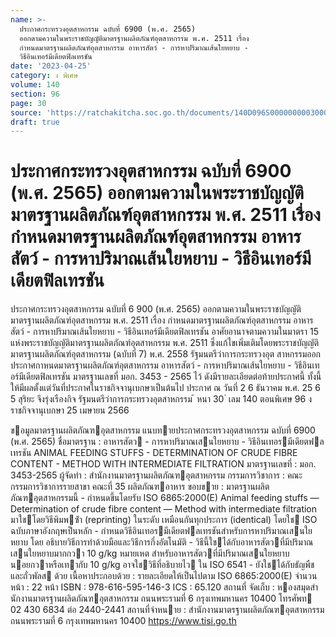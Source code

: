 ```yaml
---
name: >-
  ประกาศกระทรวงอุตสาหกรรม ฉบับที่ 6900 (พ.ศ. 2565)
  ออกตามความในพระราชบัญญัติมาตรฐานผลิตภัณฑ์อุตสาหกรรม พ.ศ. 2511 เรื่อง
  กำหนดมาตรฐานผลิตภัณฑ์อุตสาหกรรม อาหารสัตว์ - การหาปริมาณเส้นใยหยาบ -
  วิธีอินเทอร์มีเดียตฟิลเทรชัน
date: '2023-04-25'
category: ง พิเศษ
volume: 140
section: 96
page: 30
source: 'https://ratchakitcha.soc.go.th/documents/140D096S0000000003000.pdf'
draft: true
---
```


# ประกาศกระทรวงอุตสาหกรรม ฉบับที่ 6900 (พ.ศ. 2565) ออกตามความในพระราชบัญญัติมาตรฐานผลิตภัณฑ์อุตสาหกรรม พ.ศ. 2511 เรื่อง กำหนดมาตรฐานผลิตภัณฑ์อุตสาหกรรม อาหารสัตว์ - การหาปริมาณเส้นใยหยาบ - วิธีอินเทอร์มีเดียตฟิลเทรชัน

ประกาศกระทรวงอุตสาหกรรม ฉบับที่ 6 900 (พ.ศ. 2565) ออกตามความในพระราชบัญญัติมาตรฐานผลิตภัณฑ์อุตสาหกรรม พ.ศ. 2511 เรื่อง กำหนดมาตรฐานผลิตภัณฑ์อุตสาหกรรม อาหารสัตว์ - การหาปริมาณเส้นใยหยาบ - วิธีอินเทอร์มีเดียตฟิลเทรชัน อาศัยอานาจตามความในมาตรา 15 แห่งพระราชบัญญัติมาตรฐานผลิตภัณฑ์อุตสาหกรรม พ.ศ. 2511 ซึ่งแก้ไขเพิ่มเติมโดยพระราชบัญญัติมาตรฐานผลิตภัณฑ์อุตสาหกรรม (ฉบับที่ 7) พ.ศ. 2558 รัฐมนตรีว่าการกระทรวงอุต สาหกรรมออกประกาศกาหนดมาตรฐานผลิตภัณฑ์อุตสาหกรรม อาหารสัตว์ - การหาปริมาณเส้นใยหยาบ - วิธีอินเทอร์มีเดียตฟิลเทรชัน มาตรฐานเลขที่ มอก. 3453 - 2565 ไว้ ดังมีรายละเอียดต่อท้ายประกาศนี้ ทั้งนี้ ให้มีผลตั้งแต่วันที่ประกาศในราชกิจจานุเบกษาเป็นต้นไป ประกาศ ณ วันที่ 2 6 ธันวาคม พ.ศ. 25 6 5 สุริยะ จึงรุ่งเรืองกิจ รัฐมนตรีว่าการกระทรวงอุตสาหกรรม ้ หนา 30 ่ เลม 140 ตอนพิเศษ 96 ง ราชกิจจานุเบกษา 25 เมษายน 2566

ขอมูลมาตรฐานผลิตภัณฑอุตสาหกรรม แนบทายประกาศกระทรวงอุตสาหกรรม ฉบับที่ 6900 (พ.ศ. 2565) ชื่อมาตรฐาน : อาหารสัตว - การหาปริมาณเสนใยหยาบ - วิธีอินเทอรมีเดียตฟลเทรชัน ANIMAL FEEDING STUFFS - DETERMINATION OF CRUDE FIBRE CONTENT - METHOD WITH INTERMEDIATE FILTRATION มาตรฐานเลขที่ : มอก. 3453-2565 ผู้จัดทํา : สํานักงานมาตรฐานผลิตภัณฑอุตสาหกรรม กรรมการวิชาการ : คณะกรรมการวิชาการรายสาขา คณะที่ 35 ผลิตภัณฑอาหาร ขอบขาย : มาตรฐานผลิตภัณฑอุตสาหกรรมนี้ - กําหนดขึ้นโดยรับ ISO 6865:2000(E) Animal feeding stuffs — Determination of crude fibre content — Method with intermediate filtration มาใชโดยวิธีพิมพซ้ํา (reprinting) ในระดับ เหมือนกันทุกประการ (identical) โดยใช ISO ฉบับภาษาอังกฤษเป็นหลัก - กําหนดวิธีอินเทอรมีเดียตฟลเทรชันสําหรับการหาปริมาณเสนใยหยาบ โดย อธิบายวิธีการทําด้วยมือและวิธีการกึ่งอัตโนมัติ - วิธีนี้ใชได้กับอาหารสัตวที่มีปริมาณเสนใยหยาบมากกวา 10 g/kg หมายเหต สําหรับอาหารสัตวที่มีปริมาณเสนใยหยาบนอยกวาหรือเทากับ 10 g/kg อาจใชวิธีที่อธิบายไว ใน ISO 6541 - ยังใชได้กับธัญพืชและถั่วพัลส ด้วย เนื้อหาประกอบด้วย : รายละเอียดให้เป็นไปตาม ISO 6865:2000(E) จํานวนหน้า : 22 หน้า ISBN : 978-616-595-146-3 ICS : 65.120 สถานที่ จัดเก็บ : หองสมุดสํานักงานมาตรฐานผลิตภัณฑอุตสาหกรรม ถนนพระรามที่ 6 กรุงเทพมหานคร 10400 โทรศัพท 02 430 6834 ต่อ 2440-2441 สถานที่จําหนาย : สํานักงานมาตรฐานผลิตภัณฑอุตสาหกรรม ถนนพระรามที่ 6 กรุงเทพมหานคร 10400 https://www.tisi.go.th
